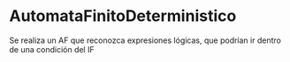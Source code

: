 # AutomataFinitoDeterministico
Se realiza un AF que reconozca expresiones lógicas, que podrían ir dentro de una condición del IF
